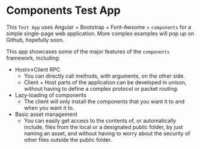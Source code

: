Components Test App
=============

This `Test App` uses Angular + Bootstrap + Font-Awsome + `components` for a simple single-page web application.
More complex examples will pop up on Github, hopefully soon.

This app showcases some of the major features of the `components` framework, including:

* Host<->Client RPC
  * You can directly call methods, with arguments, on the other side.
  * Client + Host parts of the application can be developed in unison, without having to define a complex protocol or packet routing.
* Lazy-loading of components
  * The client will only install the components that you want it to and when you want it to.
* Basic asset management
  * You can easily get access to the contents of, or automatically include, files from the local or a designated public folder, by just naming an asset, and without having to worry about the security of other files outside the public folder.
